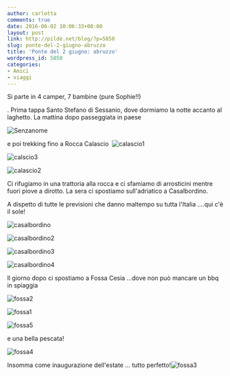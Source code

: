 ```yaml
---
author: carlotta
comments: true
date: 2016-06-02 10:06:33+00:00
layout: post
link: http://pilde.net/blog/?p=5850
slug: ponte-del-2-giugno-abruzzo
title: 'Ponte del 2 giugno: abruzzo'
wordpress_id: 5850
categories:
- Amici
- viaggi
---
```


Si parte in 4 camper, 7 bambine (pure Sophie!!)


. Prima tappa Santo Stefano di Sessanio, dove dormiamo la notte accanto al laghetto. La mattina dopo passeggiata in paese

![Senzanome](http://pilde.net/blog/wp-content/uploads/2016/07/Senzanome.png)




e poi trekking fino a Rocca Calascio  ![calascio1](http://pilde.net/blog/wp-content/uploads/2016/07/calascio1.jpg)


 ![calscio3](http://pilde.net/blog/wp-content/uploads/2016/07/calscio3.jpg)


 ![calascio2](http://pilde.net/blog/wp-content/uploads/2016/07/calascio2.jpg)


Ci rifugiamo in una trattoria alla rocca e ci sfamiamo di arrosticini mentre fuori piove a dirotto. La sera ci spostiamo sull'adriatico a Casalbordino.

A dispetto di tutte le previsioni che danno maltempo su tutta l'Italia ....qui c'è il sole!

![casalbordino](http://pilde.net/blog/wp-content/uploads/2016/07/casalbordino.jpg)


 ![casalbordino2](http://pilde.net/blog/wp-content/uploads/2016/07/casalbordino2.jpg)




![casalbordino3](http://pilde.net/blog/wp-content/uploads/2016/06/casalbordino3.jpg)


 ![casalbordino4](http://pilde.net/blog/wp-content/uploads/2016/06/casalbordino4.jpg)




Il giorno dopo ci spostiamo a Fossa Cesia ...dove non può mancare un bbq in spiaggia

![fossa2](http://pilde.net/blog/wp-content/uploads/2016/07/fossa2.jpg)


 ![fossa1](http://pilde.net/blog/wp-content/uploads/2016/07/fossa1.jpg)


 ![fossa5](http://pilde.net/blog/wp-content/uploads/2016/07/fossa5.jpg)




e una bella pescata!

![fossa4](http://pilde.net/blog/wp-content/uploads/2016/07/fossa4.jpg)




Insomma come inaugurazione dell'estate ... tutto perfetto!![fossa3](http://pilde.net/blog/wp-content/uploads/2016/07/fossa3.jpg)



